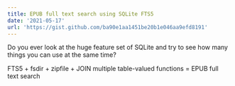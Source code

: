 ```yaml
---
title: EPUB full text search using SQLite FTS5
date: '2021-05-17'
url: 'https://gist.github.com/ba90e1aa1451be20b1e046aa9efd8191'
---
```

Do you ever look at the huge feature set of SQLite and try to see how many things you can use at the same time?

FTS5 + fsdir + zipfile + JOIN multiple table-valued functions = EPUB full text search